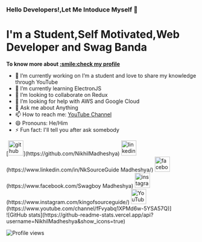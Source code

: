 ### Hello Developers!,Let Me Intoduce Myself 👋

<h1>I'm a Student,Self Motivated,Web Developer and Swag Banda</h1> 
<p><b>To know more about <a href='https://nikhilmadheshya.github.io/deploy-profile/#/'>:smile:check my profile</a></b></p>

- 🔭 I’m currently working on  I’m a student and love to share my knowledge through YouTube 
- 🌱 I’m currently learning ElectronJS 
- 👯 I’m looking to collaborate on Redux 
- 🤔 I’m looking for help with AWS and Google Cloud 
- 💬 Ask me about Anything 
- 📫 How to reach me: [YouTube Channel](https://www.youtube.com/channel/UCfFvyabq1XPMd6w-5YSA57Q) 
- 😄 Pronouns: He/Him 
- ⚡ Fun fact: I'll tell you after ask somebody 

<div styl="display:flex; align-items:center">
[<img src='https://cdn.jsdelivr.net/npm/simple-icons@3.0.1/icons/github.svg' alt='github' height='40'>](https://github.com/NikhilMadheshya)  
<img src='https://cdn.jsdelivr.net/npm/simple-icons@3.0.1/icons/linkedin.svg' alt='linkedin' height='40'>(https://www.linkedin.com/in/NkSourceGuide Madheshya/)  
<img src='https://cdn.jsdelivr.net/npm/simple-icons@3.0.1/icons/facebook.svg' alt='facebook' height='40'>(https://www.facebook.com/Swagboy Madheshya) 
<img src='https://cdn.jsdelivr.net/npm/simple-icons@3.0.1/icons/instagram.svg' alt='instagram' height='40'>(https://www.instagram.com/kingofsourceguide/)  
<img src='https://cdn.jsdelivr.net/npm/simple-icons@3.0.1/icons/youtube.svg' alt='YouTube' height='40'>(https://www.youtube.com/channel/fFvyabq1XPMd6w-5YSA57Q)]  
</div>
![GitHub stats](https://github-readme-stats.vercel.app/api?username=NikhilMadheshya&show_icons=true)  

![Profile views](https://gpvc.arturio.dev/NikhilMadheshya)  
